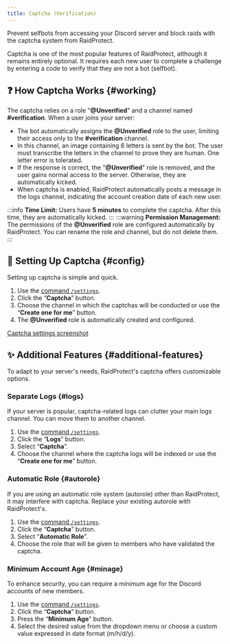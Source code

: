 ```yaml
---
title: Captcha (Verification)
---
```


Prevent selfbots from accessing your Discord server and block raids with the captcha system from RaidProtect.

Captcha is one of the most popular features of RaidProtect, although it remains entirely optional. It requires each new user to complete a challenge by entering a code to verify that they are not a bot (selfbot).

## ❓ How Captcha Works {#working}

The captcha relies on a role "**@Unverified**" and a channel named **#verification**. When a user joins your server:
- The bot automatically assigns the **@Unverified** role to the user, limiting their access only to the **#verification** channel.
- In this channel, an image containing 6 letters is sent by the bot. The user must transcribe the letters in the channel to prove they are human. One letter error is tolerated.
- If the response is correct, the "**@Unverified**" role is removed, and the user gains normal access to the server. Otherwise, they are automatically kicked.
- When captcha is enabled, RaidProtect automatically posts a message in the logs channel, indicating the account creation date of each new user.

:::info
**Time Limit:** Users have **5 minutes** to complete the captcha. After this time, they are automatically kicked.
:::
:::warning
**Permission Management:** The permissions of the **@Unverified** role are configured automatically by RaidProtect. You can rename the role and channel, but do not delete them.
:::

## 🚪 Setting Up Captcha {#config}

Setting up captcha is simple and quick.

1. Use the [command `/settings`](../setup.md#settings).
2. Click the “**Captcha**” button.
3. Choose the channel in which the captchas will be conducted or use the “**Create one for me**” button.
4. The **@Unverified** role is automatically created and configured.

[Captcha settings screenshot](../assets/rpBeta-settings-anti-captcha.webp)

## ✨ Additional Features {#additional-features}

To adapt to your server's needs, RaidProtect's captcha offers customizable options.

### Separate Logs {#logs}

If your server is popular, captcha-related logs can clutter your main logs channel. You can move them to another channel.

1. Use the [command `/settings`](../setup.md#settings).
2. Click the “**Logs**” button.
3. Select “**Captcha**”.
4. Choose the channel where the captcha logs will be indexed or use the “**Create one for me**” button.

### Automatic Role {#autorole}

If you are using an automatic role system (autorole) other than RaidProtect, it may interfere with captcha. Replace your existing autorole with RaidProtect's.

1. Use the [command `/settings`](../setup.md#settings).
2. Click the “**Captcha**” button.
3. Select “**Automatic Role**”.
4. Choose the role that will be given to members who have validated the captcha.

### Minimum Account Age {#minage}

To enhance security, you can require a minimum age for the Discord accounts of new members.

1. Use the [command `/settings`](../setup.md#settings).
2. Click the “**Captcha**” button.
3. Press the “**Minimum Age**” button.
4. Select the desired value from the dropdown menu or choose a custom value expressed in date format (m/h/d/y).